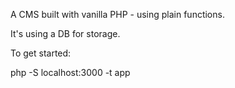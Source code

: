 A CMS built with vanilla PHP - using plain functions.

It's using a DB for storage.

To get started:

  php -S localhost:3000 -t app
  